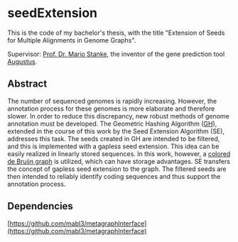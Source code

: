 # seedExtension
This is the code of my bachelor's thesis, with the title "Extension of Seeds for Multiple Alignments in Genome Graphs".


Supervisor: [Prof. Dr. Mario Stanke](https://math-inf.uni-greifswald.de/en/department/about-us/employees/prof-dr-mario-stanke-english/), the inventor of the gene prediction tool [Augustus](http://bioinf.uni-greifswald.de/augustus/).

## Abstract
The number of sequenced genomes is rapidly increasing. However, the annotation process for these genomes is more elaborate and therefore slower. In order to reduce this discrepancy, new robust methods of genome annotation must be developed. The Geometric Hashing Algorithm ([GH](https://pubmed.ncbi.nlm.nih.gov/35689182/)), extended in the course of this work by the Seed Extension Algorithm (SE), addresses this task. The seeds created in GH are intended to be filtered, and this is implemented with a gapless seed extension. This idea can be easily realized in linearly stored sequences. In this work, however, a [colored de Bruijn graph](https://pubmed.ncbi.nlm.nih.gov/35689182/) is utilized, which can have storage advantages. SE transfers the concept of gapless seed extension to the graph. The filtered seeds are then intended to reliably identify coding sequences and thus support the annotation process.

## Dependencies
[https://github.com/mabl3/metagraphInterface](https://github.com/mabl3/metagraphInterface)
